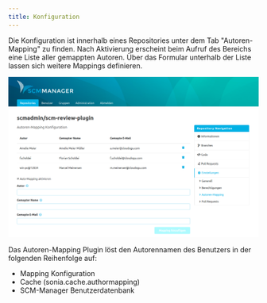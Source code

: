 ```yaml
---
title: Konfiguration
---
```

Die Konfiguration ist innerhalb eines Repositories unter dem Tab "Autoren-Mapping" zu finden. Nach Aktivierung erscheint beim Aufruf des Bereichs eine Liste aller gemappten Autoren. Über das Formular unterhalb der Liste lassen sich weitere Mappings definieren.

![Author Mapping Übersicht](assets/overview.png)

Das Autoren-Mapping Plugin löst den Autorennamen des Benutzers in der folgenden Reihenfolge auf:
- Mapping Konfiguration
- Cache (sonia.cache.authormapping)
- SCM-Manager Benutzerdatenbank
